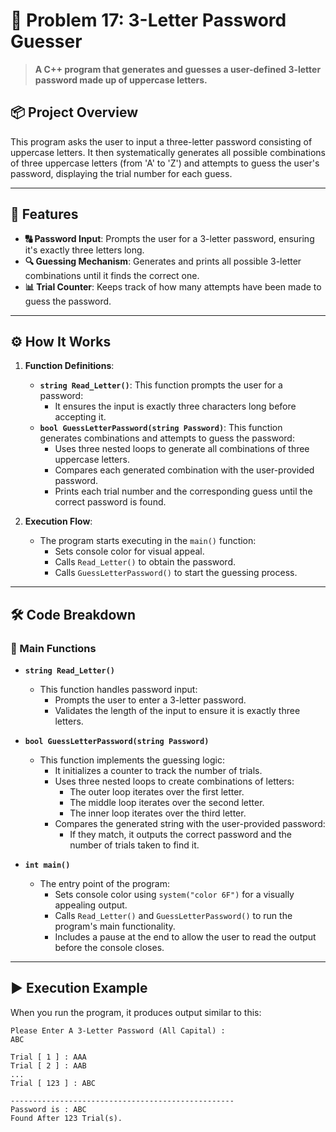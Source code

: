 # 🔐 Problem 17: 3-Letter Password Guesser

> **A C++ program that generates and guesses a user-defined 3-letter password made up of uppercase letters.**

## 📦 Project Overview
This program asks the user to input a three-letter password consisting of uppercase letters. It then systematically generates all possible combinations of three uppercase letters (from 'A' to 'Z') and attempts to guess the user's password, displaying the trial number for each guess.

---

## 🌟 Features
- **🔠 Password Input**: Prompts the user for a 3-letter password, ensuring it's exactly three letters long.
- **🔍 Guessing Mechanism**: Generates and prints all possible 3-letter combinations until it finds the correct one.
- **📊 Trial Counter**: Keeps track of how many attempts have been made to guess the password.

---

## ⚙️ How It Works
1. **Function Definitions**:
   - **`string Read_Letter()`**: This function prompts the user for a password:
     - It ensures the input is exactly three characters long before accepting it.
   - **`bool GuessLetterPassword(string Password)`**: This function generates combinations and attempts to guess the password:
     - Uses three nested loops to generate all combinations of three uppercase letters.
     - Compares each generated combination with the user-provided password.
     - Prints each trial number and the corresponding guess until the correct password is found.

2. **Execution Flow**:
   - The program starts executing in the `main()` function:
     - Sets console color for visual appeal.
     - Calls `Read_Letter()` to obtain the password.
     - Calls `GuessLetterPassword()` to start the guessing process.

---

## 🛠️ Code Breakdown
### 🔹 Main Functions
- **`string Read_Letter()`**
  - This function handles password input:
    - Prompts the user to enter a 3-letter password.
    - Validates the length of the input to ensure it is exactly three letters.

- **`bool GuessLetterPassword(string Password)`**
  - This function implements the guessing logic:
    - It initializes a counter to track the number of trials.
    - Uses three nested loops to create combinations of letters:
      - The outer loop iterates over the first letter.
      - The middle loop iterates over the second letter.
      - The inner loop iterates over the third letter.
    - Compares the generated string with the user-provided password:
      - If they match, it outputs the correct password and the number of trials taken to find it.

- **`int main()`**
  - The entry point of the program:
    - Sets console color using `system("color 6F")` for a visually appealing output.
    - Calls `Read_Letter()` and `GuessLetterPassword()` to run the program's main functionality.
    - Includes a pause at the end to allow the user to read the output before the console closes.

---

## ▶️ Execution Example
When you run the program, it produces output similar to this:

```plaintext
Please Enter A 3-Letter Password (All Capital) :
ABC

Trial [ 1 ] : AAA
Trial [ 2 ] : AAB
...
Trial [ 123 ] : ABC

--------------------------------------------------
Password is : ABC
Found After 123 Trial(s).
